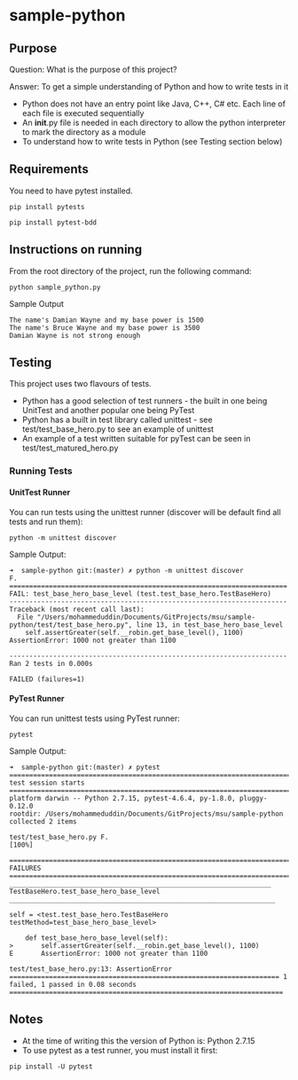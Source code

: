 # sample-python

## Purpose

Question: What is the purpose of this project?

Answer: To get a simple understanding of Python and how to write tests in it
* Python does not have an entry point like Java, C++, C# etc. Each line of each file is executed sequentially
* An __init__.py file is needed in each directory to allow the python interpreter to mark the directory as a module
* To understand how to write tests in Python (see Testing section below)

## Requirements
You need to have pytest installed.
```
pip install pytests
```
```
pip install pytest-bdd
```

## Instructions on running
From the root directory of the project, run the following command:
```
python sample_python.py
```
Sample Output
```
The name's Damian Wayne and my base power is 1500
The name's Bruce Wayne and my base power is 3500
Damian Wayne is not strong enough
```

## Testing
This project uses two flavours of tests.
* Python has a good selection of test runners - the built in one being UnitTest and another popular one being PyTest
* Python has a built in test library called unittest - see test/test_base_hero.py to see an example of unittest
* An example of a test written suitable for pyTest can be seen in test/test_matured_hero.py

### Running Tests

#### UnitTest Runner
You can run tests using the unittest runner (discover will be default find all tests and run them):
```
python -m unittest discover
```
Sample Output:
```
➜  sample-python git:(master) ✗ python -m unittest discover
F.
======================================================================
FAIL: test_base_hero_base_level (test.test_base_hero.TestBaseHero)
----------------------------------------------------------------------
Traceback (most recent call last):
  File "/Users/mohammeduddin/Documents/GitProjects/msu/sample-python/test/test_base_hero.py", line 13, in test_base_hero_base_level
    self.assertGreater(self.__robin.get_base_level(), 1100)
AssertionError: 1000 not greater than 1100

----------------------------------------------------------------------
Ran 2 tests in 0.000s

FAILED (failures=1)
```
#### PyTest Runner
You can run unittest tests using PyTest runner:
```
pytest
```
Sample Output:
```
➜  sample-python git:(master) ✗ pytest
============================================================================ test session starts ============================================================================
platform darwin -- Python 2.7.15, pytest-4.6.4, py-1.8.0, pluggy-0.12.0
rootdir: /Users/mohammeduddin/Documents/GitProjects/msu/sample-python
collected 2 items                                                                                                                                                           

test/test_base_hero.py F.                                                                                                                                             [100%]

================================================================================= FAILURES ==================================================================================
__________________________________________________________________ TestBaseHero.test_base_hero_base_level ___________________________________________________________________

self = <test.test_base_hero.TestBaseHero testMethod=test_base_hero_base_level>

    def test_base_hero_base_level(self):
>       self.assertGreater(self.__robin.get_base_level(), 1100)
E       AssertionError: 1000 not greater than 1100

test/test_base_hero.py:13: AssertionError
==================================================================== 1 failed, 1 passed in 0.08 seconds =====================================================================
```

## Notes
* At the time of writing this the version of Python is: Python 2.7.15
* To use pytest as a test runner, you must install it first:
```
pip install -U pytest
```
